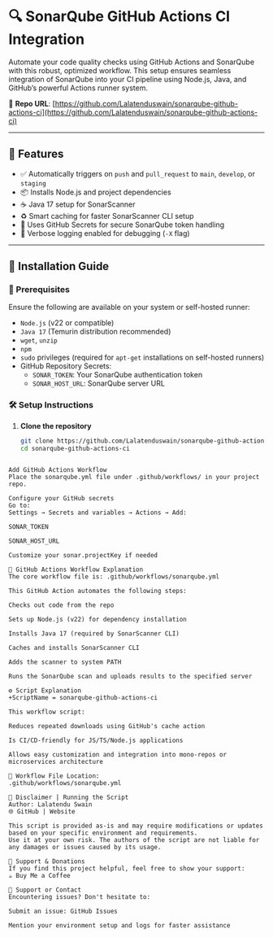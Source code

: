 # 🔍 SonarQube GitHub Actions CI Integration

Automate your code quality checks using GitHub Actions and SonarQube with this robust, optimized workflow. This setup ensures seamless integration of SonarQube into your CI pipeline using Node.js, Java, and GitHub’s powerful Actions runner system.

📍 **Repo URL**: [https://github.com/Lalatenduswain/sonarqube-github-actions-ci](https://github.com/Lalatenduswain/sonarqube-github-actions-ci)

---

## 📌 Features

- ✅ Automatically triggers on `push` and `pull_request` to `main`, `develop`, or `staging`
- 📦 Installs Node.js and project dependencies
- ☕ Java 17 setup for SonarScanner
- ♻️ Smart caching for faster SonarScanner CLI setup
- 🔐 Uses GitHub Secrets for secure SonarQube token handling
- 💬 Verbose logging enabled for debugging (`-X` flag)

---

## 📖 Installation Guide

### 🔧 Prerequisites

Ensure the following are available on your system or self-hosted runner:

- `Node.js` (v22 or compatible)
- `Java 17` (Temurin distribution recommended)
- `wget`, `unzip`
- `npm`
- `sudo` privileges (required for `apt-get` installations on self-hosted runners)
- GitHub Repository Secrets:
  - `SONAR_TOKEN`: Your SonarQube authentication token
  - `SONAR_HOST_URL`: SonarQube server URL

### 🛠️ Setup Instructions

1. **Clone the repository**  
   ```bash
   git clone https://github.com/Lalatenduswain/sonarqube-github-actions-ci.git
   cd sonarqube-github-actions-ci
````

Add GitHub Actions Workflow
Place the sonarqube.yml file under .github/workflows/ in your project repo.

Configure your GitHub secrets
Go to:
Settings → Secrets and variables → Actions → Add:

SONAR_TOKEN

SONAR_HOST_URL

Customize your sonar.projectKey if needed

📂 GitHub Actions Workflow Explanation
The core workflow file is: .github/workflows/sonarqube.yml

This GitHub Action automates the following steps:

Checks out code from the repo

Sets up Node.js (v22) for dependency installation

Installs Java 17 (required by SonarScanner CLI)

Caches and installs SonarScanner CLI

Adds the scanner to system PATH

Runs the SonarQube scan and uploads results to the specified server

⚙️ Script Explanation
+ScriptName = sonarqube-github-actions-ci

This workflow script:

Reduces repeated downloads using GitHub's cache action

Is CI/CD-friendly for JS/TS/Node.js applications

Allows easy customization and integration into mono-repos or microservices architecture

📁 Workflow File Location:
.github/workflows/sonarqube.yml

🧪 Disclaimer | Running the Script
Author: Lalatendu Swain
🌐 GitHub | Website

This script is provided as-is and may require modifications or updates based on your specific environment and requirements.
Use it at your own risk. The authors of the script are not liable for any damages or issues caused by its usage.

💖 Support & Donations
If you find this project helpful, feel free to show your support:
☕ Buy Me a Coffee

🛟 Support or Contact
Encountering issues? Don't hesitate to:

Submit an issue: GitHub Issues

Mention your environment setup and logs for faster assistance
